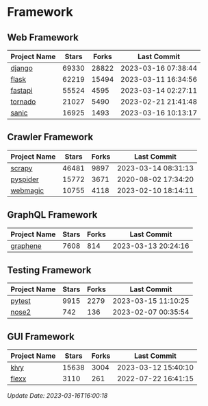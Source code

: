 # Framework

## Web Framework
| Project Name | Stars | Forks | Last Commit |
| ------------ | ----- | ----- | ----------- |
| [django](https://github.com/django/django) | 69330 | 28822 | 2023-03-16 07:38:44 |
| [flask](https://github.com/pallets/flask) | 62219 | 15494 | 2023-03-11 16:34:56 |
| [fastapi](https://github.com/tiangolo/fastapi) | 55524 | 4595 | 2023-03-14 02:27:11 |
| [tornado](https://github.com/tornadoweb/tornado) | 21027 | 5490 | 2023-02-21 21:41:48 |
| [sanic](https://github.com/sanic-org/sanic) | 16925 | 1493 | 2023-03-16 10:13:17 |

## Crawler Framework
| Project Name | Stars | Forks | Last Commit |
| ------------ | ----- | ----- | ----------- |
| [scrapy](https://github.com/scrapy/scrapy) | 46481 | 9897 | 2023-03-14 08:31:13 |
| [pyspider](https://github.com/binux/pyspider) | 15772 | 3671 | 2020-08-02 17:34:20 |
| [webmagic](https://github.com/code4craft/webmagic) | 10755 | 4118 | 2023-02-10 18:14:11 |

## GraphQL Framework
| Project Name | Stars | Forks | Last Commit |
| ------------ | ----- | ----- | ----------- |
| [graphene](https://github.com/graphql-python/graphene) | 7608 | 814 | 2023-03-13 20:24:16 |

## Testing Framework
| Project Name | Stars | Forks | Last Commit |
| ------------ | ----- | ----- | ----------- |
| [pytest](https://github.com/pytest-dev/pytest) | 9915 | 2279 | 2023-03-15 11:10:25 |
| [nose2](https://github.com/nose-devs/nose2) | 742 | 136 | 2023-02-07 00:35:54 |

## GUI Framework
| Project Name | Stars | Forks | Last Commit |
| ------------ | ----- | ----- | ----------- |
| [kivy](https://github.com/kivy/kivy) | 15638 | 3004 | 2023-03-12 15:40:10 |
| [flexx](https://github.com/flexxui/flexx) | 3110 | 261 | 2022-07-22 16:41:15 |

*Update Date: 2023-03-16T16:00:18*
